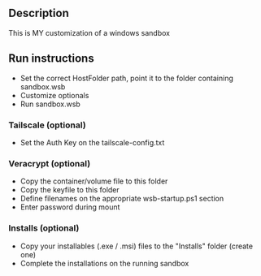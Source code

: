 ## Description
This is MY customization of a windows sandbox

## Run instructions
 * Set the correct HostFolder path, point it to the folder containing sandbox.wsb
 * Customize optionals
 * Run sandbox.wsb

 ### Tailscale (optional)
   * Set the Auth Key on the tailscale-config.txt

 ### Veracrypt (optional)
   * Copy the container/volume file to this folder
   * Copy the keyfile to this folder
   * Define filenames on the appropriate wsb-startup.ps1 section
   * Enter password during mount
 
 ### Installs (optional)
   * Copy your installables (.exe / .msi) files to the "Installs" folder (create one)
   * Complete the installations on the running sandbox